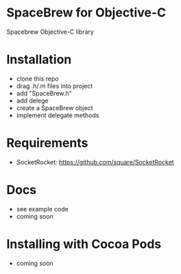 SpaceBrew for Objective-C
=============================

Spacebrew Objective-C library

Installation
=============================
* clone this repo
* drag .h/.m files into project
* add "SpaceBrew.h"
* add delege <SpaceBrewDelegate>
* create a SpaceBrew object
* implement delegate methods

Requirements
=============================
* SocketRocket: https://github.com/square/SocketRocket

Docs 
=============================
* see example code
* coming soon

Installing with Cocoa Pods
=============================
* coming soon
